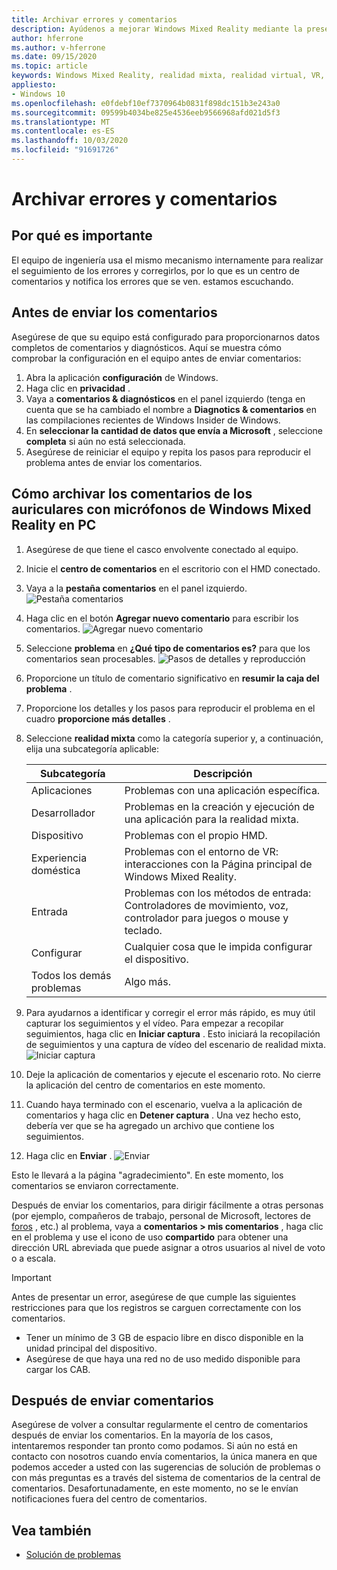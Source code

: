 ```yaml
---
title: Archivar errores y comentarios
description: Ayúdenos a mejorar Windows Mixed Reality mediante la presentación de comentarios mediante las categorías correctas en la aplicación de centro de comentarios.
author: hferrone
ms.author: v-hferrone
ms.date: 09/15/2020
ms.topic: article
keywords: Windows Mixed Reality, realidad mixta, realidad virtual, VR, MR, comentarios, centro de comentarios, errores
appliesto:
- Windows 10
ms.openlocfilehash: e0fdebf10ef7370964b0831f898dc151b3e243a0
ms.sourcegitcommit: 09599b4034be825e4536eeb9566968afd021d5f3
ms.translationtype: MT
ms.contentlocale: es-ES
ms.lasthandoff: 10/03/2020
ms.locfileid: "91691726"
---
```

# <a name="filing-bugs-and-feedback"></a>Archivar errores y comentarios

## <a name="why-its-important"></a>Por qué es importante

El equipo de ingeniería usa el mismo mecanismo internamente para realizar el seguimiento de los errores y corregirlos, por lo que es un centro de comentarios y notifica los errores que se ven. estamos escuchando.

## <a name="before-you-file-feedback"></a>Antes de enviar los comentarios

Asegúrese de que su equipo está configurado para proporcionarnos datos completos de comentarios y diagnósticos. Aquí se muestra cómo comprobar la configuración en el equipo antes de enviar comentarios:
1. Abra la aplicación **configuración** de Windows.
2. Haga clic en **privacidad** .
3. Vaya a **comentarios & diagnósticos** en el panel izquierdo (tenga en cuenta que se ha cambiado el nombre a **Diagnotics & comentarios** en las compilaciones recientes de Windows Insider de Windows.
4. En **seleccionar la cantidad de datos que envía a Microsoft** , seleccione **completa** si aún no está seleccionada.
5. Asegúrese de reiniciar el equipo y repita los pasos para reproducir el problema antes de enviar los comentarios.

## <a name="how-to-file-feedback-for-windows-mixed-reality-immersive-headsets-on-pc"></a>Cómo archivar los comentarios de los auriculares con micrófonos de Windows Mixed Reality en PC
1. Asegúrese de que tiene el casco envolvente conectado al equipo.
2. Inicie el **centro de comentarios** en el escritorio con el HMD conectado.
3. Vaya a la **pestaña comentarios** en el panel izquierdo. ![Pestaña comentarios](images/feedback1.png) 
4. Haga clic en el botón **Agregar nuevo comentario** para escribir los comentarios. ![Agregar nuevo comentario](images/feedback2.png)
5. Seleccione **problema** en **¿Qué tipo de comentarios es?** para que los comentarios sean procesables. ![Pasos de detalles y reproducción](images/feedback3.png)
6. Proporcione un título de comentario significativo en **resumir la caja del problema** .
7. Proporcione los detalles y los pasos para reproducir el problema en el cuadro **proporcione más detalles** .
8. Seleccione **realidad mixta** como la categoría superior y, a continuación, elija una subcategoría aplicable:

   | Subcategoría      | Descripción                                                                           |
   |------------------|---------------------------------------------------------------------------------------|
   | Aplicaciones             | Problemas con una aplicación específica.                                                   |
   | Desarrollador        | Problemas en la creación y ejecución de una aplicación para la realidad mixta.                               |
   | Dispositivo           | Problemas con el propio HMD.                                                           |
   | Experiencia doméstica  | Problemas con el entorno de VR: interacciones con la Página principal de Windows Mixed Reality.    |
   | Entrada            | Problemas con los métodos de entrada: Controladores de movimiento, voz, controlador para juegos o mouse y teclado.|
   | Configurar           | Cualquier cosa que le impida configurar el dispositivo.                           |
   | Todos los demás problemas | Algo más.                                                                        |


9. Para ayudarnos a identificar y corregir el error más rápido, es muy útil capturar los seguimientos y el vídeo. Para empezar a recopilar seguimientos, haga clic en **Iniciar captura** . Esto iniciará la recopilación de seguimientos y una captura de vídeo del escenario de realidad mixta. ![ Iniciar captura](images/feedback4.png)
10. Deje la aplicación de comentarios y ejecute el escenario roto. No cierre la aplicación del centro de comentarios en este momento.
11. Cuando haya terminado con el escenario, vuelva a la aplicación de comentarios y haga clic en **Detener captura** . Una vez hecho esto, debería ver que se ha agregado un archivo que contiene los seguimientos.
12. Haga clic en **Enviar** . ![ Enviar](images/feedback5.png)

Esto le llevará a la página "agradecimiento". En este momento, los comentarios se enviaron correctamente. 

Después de enviar los comentarios, para dirigir fácilmente a otras personas (por ejemplo, compañeros de trabajo, personal de Microsoft, lectores de [foros](https://forums.hololens.com/) , etc.) al problema, vaya a **comentarios > mis comentarios** , haga clic en el problema y use el icono de uso **compartido** para obtener una dirección URL abreviada que puede asignar a otros usuarios al nivel de voto o a escala.

> [!IMPORTANT]
> Antes de presentar un error, asegúrese de que cumple las siguientes restricciones para que los registros se carguen correctamente con los comentarios.
>    * Tener un mínimo de 3 GB de espacio libre en disco disponible en la unidad principal del dispositivo.
>    * Asegúrese de que haya una red no de uso medido disponible para cargar los CAB.


## <a name="after-filing-feedback"></a>Después de enviar comentarios

Asegúrese de volver a consultar regularmente el centro de comentarios después de enviar los comentarios. En la mayoría de los casos, intentaremos responder tan pronto como podamos. Si aún no está en contacto con nosotros cuando envía comentarios, la única manera en que podemos acceder a usted con las sugerencias de solución de problemas o con más preguntas es a través del sistema de comentarios de la central de comentarios. Desafortunadamente, en este momento, no se le envían notificaciones fuera del centro de comentarios.


## <a name="see-also"></a>Vea también
* [Solución de problemas](troubleshooting-windows-mixed-reality.md)

